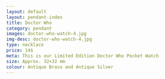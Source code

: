 ```yaml
---
layout: default
layout: pendant-index
title: Doctor Who
category: pendant
images: doctor-who-watch-4.jpg
img-desc: doctor-who-watch-4.jpg
type: necklace
price: 14$
meta: This is our Limited Edition Doctor Who Pocket Watch
size: Approx. 32×32 mm
colour: Antique Brass and Antique Silver
---
```


